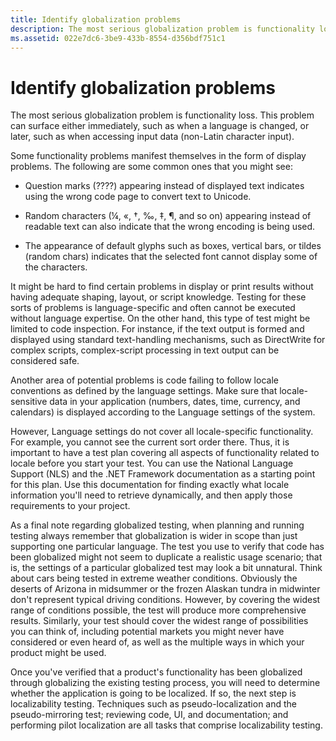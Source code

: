 ```yaml
---
title: Identify globalization problems
description: The most serious globalization problem is functionality loss. This problem can surface when a system locale is changed, or when accessing input data.
ms.assetid: 022e7dc6-3be9-433b-8554-d356bdf751c1
---
```


# Identify globalization problems

The most serious globalization problem is functionality loss.
This problem can surface either immediately, such as when a language is changed, or later, such as when accessing input data (non-Latin character input).

Some functionality problems manifest themselves in the form of display problems.
The following are some common ones that you might see:

- Question marks (????) appearing instead of displayed text indicates using the wrong code page to convert text to Unicode.

- Random characters (¼, «, †, ‰, ‡, ¶, and so on) appearing instead of readable text can also indicate that the wrong encoding is being used.

- The appearance of default glyphs such as boxes, vertical bars, or tildes (random chars) indicates that the selected font cannot display some of the characters.

It might be hard to find certain problems in display or print results without having adequate shaping, layout, or script knowledge.
Testing for these sorts of problems is language-specific and often cannot be executed without language expertise. On the other hand, this type of test might be limited to code inspection.
For instance, if the text output is formed and displayed using standard text-handling mechanisms, such as DirectWrite for complex scripts, complex-script processing in text output can be considered safe.

Another area of potential problems is code failing to follow locale conventions as defined by the language settings.
Make sure that locale-sensitive data in your application (numbers, dates, time, currency, and calendars) is displayed according to the Language settings of the system.

However, Language settings do not cover all locale-specific functionality.
For example, you cannot see the current sort order there.
Thus, it is important to have a test plan covering all aspects of functionality related to locale before you start your test.
You can use the National Language Support (NLS) and the .NET Framework documentation as a starting point for this plan.
Use this documentation for finding exactly what locale information you'll need to retrieve dynamically, and then apply those requirements to your project.

As a final note regarding globalized testing, when planning and running testing always remember that globalization is wider in scope than just supporting one particular language.
The test you use to verify that code has been globalized might not seem to duplicate a realistic usage scenario; that is, the settings of a particular globalized test may look a bit unnatural.
Think about cars being tested in extreme weather conditions.
Obviously the deserts of Arizona in midsummer or the frozen Alaskan tundra in midwinter don't represent typical driving conditions.
However, by covering the widest range of conditions possible, the test will produce more comprehensive results.
Similarly, your test should cover the widest range of possibilities you can think of, including potential markets you might never have considered or even heard of, as well as the multiple ways in which your product might be used.

Once you've verified that a product's functionality has been globalized through globalizing the existing testing process, you will need to determine whether the application is going to be localized.
If so, the next step is localizability testing.
Techniques such as pseudo-localization and the pseudo-mirroring test; reviewing code, UI, and documentation; and performing pilot localization are all tasks that comprise localizability testing.
